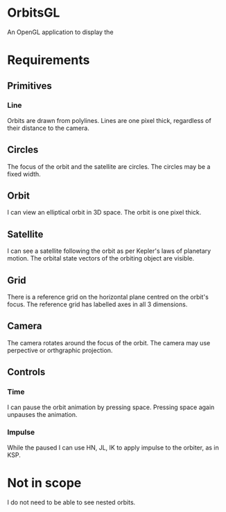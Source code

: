 # OrbitsGL

An OpenGL application to display the 

# Requirements

## Primitives

### Line

Orbits are drawn from polylines.
Lines are one pixel thick, regardless of their distance to the camera.

## Circles

The focus of the orbit and the satellite are circles.
The circles may be a fixed width.

## Orbit

I can view an elliptical orbit in 3D space.
The orbit is one pixel thick.

## Satellite

I can see a satellite following the orbit as per Kepler's laws of planetary motion.
The orbital state vectors of the orbiting object are visible.

## Grid

There is a reference grid on the horizontal plane centred on the orbit's focus.
The reference grid has labelled axes in all 3 dimensions.

## Camera

The camera rotates around the focus of the orbit.
The camera may use perpective or orthgraphic projection.

## Controls

### Time

I can pause the orbit animation by pressing space.
Pressing space again unpauses the animation.

### Impulse

While the paused I can use HN, JL, IK to apply impulse to the orbiter, as in KSP.

# Not in scope

I do not need to be able to see nested orbits.
